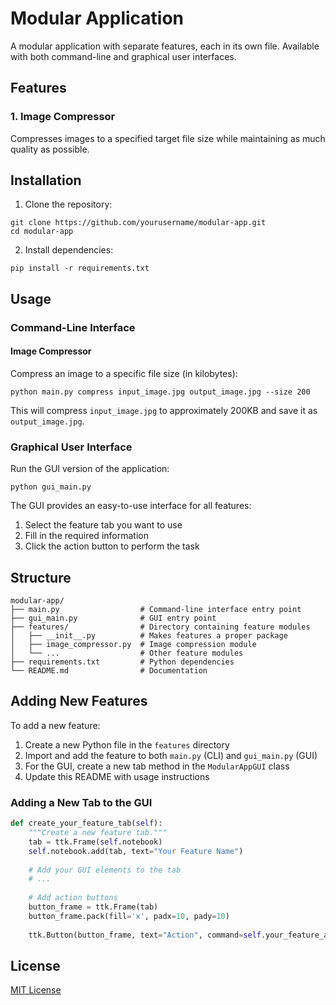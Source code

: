# Modular Application

A modular application with separate features, each in its own file. Available with both command-line and graphical user interfaces.

## Features

### 1. Image Compressor
Compresses images to a specified target file size while maintaining as much quality as possible.

## Installation

1. Clone the repository:
```
git clone https://github.com/yourusername/modular-app.git
cd modular-app
```

2. Install dependencies:
```
pip install -r requirements.txt
```

## Usage

### Command-Line Interface

#### Image Compressor

Compress an image to a specific file size (in kilobytes):

```
python main.py compress input_image.jpg output_image.jpg --size 200
```

This will compress `input_image.jpg` to approximately 200KB and save it as `output_image.jpg`.

### Graphical User Interface

Run the GUI version of the application:

```
python gui_main.py
```

The GUI provides an easy-to-use interface for all features:
1. Select the feature tab you want to use
2. Fill in the required information 
3. Click the action button to perform the task

## Structure

```
modular-app/
├── main.py                  # Command-line interface entry point
├── gui_main.py              # GUI entry point
├── features/                # Directory containing feature modules
│   ├── __init__.py          # Makes features a proper package
│   ├── image_compressor.py  # Image compression module
│   └── ...                  # Other feature modules
├── requirements.txt         # Python dependencies
└── README.md                # Documentation
```

## Adding New Features

To add a new feature:

1. Create a new Python file in the `features` directory
2. Import and add the feature to both `main.py` (CLI) and `gui_main.py` (GUI)
3. For the GUI, create a new tab method in the `ModularAppGUI` class
4. Update this README with usage instructions

### Adding a New Tab to the GUI

```python
def create_your_feature_tab(self):
    """Create a new feature tab."""
    tab = ttk.Frame(self.notebook)
    self.notebook.add(tab, text="Your Feature Name")
    
    # Add your GUI elements to the tab
    # ...
    
    # Add action buttons
    button_frame = ttk.Frame(tab)
    button_frame.pack(fill='x', padx=10, pady=10)
    
    ttk.Button(button_frame, text="Action", command=self.your_feature_action).pack(side=tk.RIGHT)
```

## License

[MIT License](LICENSE)

